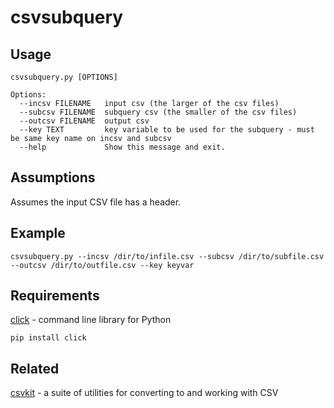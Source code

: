 # csvsubquery

## Usage
```
csvsubquery.py [OPTIONS]

Options:
  --incsv FILENAME   input csv (the larger of the csv files)
  --subcsv FILENAME  subquery csv (the smaller of the csv files)
  --outcsv FILENAME  output csv
  --key TEXT         key variable to be used for the subquery - must be same key name on incsv and subcsv
  --help             Show this message and exit.
```

## Assumptions
Assumes the input CSV file has a header.

## Example
```
csvsubquery.py --incsv /dir/to/infile.csv --subcsv /dir/to/subfile.csv --outcsv /dir/to/outfile.csv --key keyvar
```

## Requirements
[click](http://click.pocoo.org) - command line library for Python

```pip install click``` 

## Related
[csvkit](https://github.com/onyxfish/csvkit) - a suite of utilities for converting to and working with CSV
